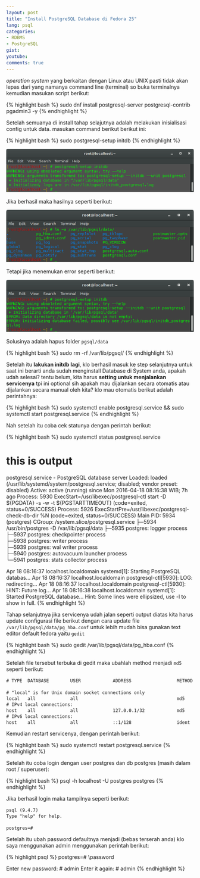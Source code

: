 ```yaml
---
layout: post
title: "Install PostgreSQL Database di Fedora 25"
lang: psql
categories:
- RDBMS
- PostgreSQL
gist: 
youtube: 
comments: true
---
```


_operation system_ yang berkaitan dengan Linux atau UNIX pasti tidak akan lepas dari yang namanya command line (terminal) so buka terminalnya kemudian masukan script berikut:

{% highlight bash %}
sudo dnf install postgresql-server postgresql-contrib pgadmin3 -y
{% endhighlight %}

Setelah semuanya di install tahap selajutnya adalah melakukan inisialisasi config untuk data. masukan command berikut berikut ini:

{% highlight bash %}
sudo postgresql-setup initdb
{% endhighlight %}

![Init DB](/resources/downloads/imgs/psql/install-fedora/postgresql-setup-initdb.png)

Jika berhasil maka hasilnya seperti berikut:

![Successed init db](/resources/downloads/imgs/psql/install-fedora/postgresql-initdb-post.png)

Tetapi jika menemukan error seperti berikut:

![Error init DB](/resources/downloads/imgs/psql/install-fedora/postgresql-initdb-error.png)

Solusinya adalah hapus folder `pgsql/data`

{% highlight bash %}
sudo rm -rf /var/lib/pgsql/
{% endhighlight %}

Setelah itu **lakukan initdb lagi**, klo berhasil masuk ke step selanjutnya untuk saat ini berarti anda sudah menginstall Database di System anda, apakah udah selesai? tentu belum, kita harus **setting untuk menjalankan servicenya** tpi ini optional sih apakah mau dijalankan secara otomatis atau dijalankan secara manual oleh kita? klo mau otomatis berikut adalah perintahnya:

{% highlight bash %}
sudo systemctl enable postgresql.service && sudo systemctl start postgresql.service
{% endhighlight %}

Nah setelah itu coba cek statunya dengan perintah berikut:

{% highlight bash %}
sudo systemctl status postgresql.service
# this is output
postgresql.service - PostgreSQL database server
   Loaded: loaded (/usr/lib/systemd/system/postgresql.service; disabled; vendor preset: disabled)
   Active: active (running) since Mon 2016-04-18 08:16:38 WIB; 7h ago
  Process: 5930 ExecStart=/usr/libexec/postgresql-ctl start -D ${PGDATA} -s -w -t ${PGSTARTTIMEOUT} (code=exited, status=0/SUCCESS)
  Process: 5926 ExecStartPre=/usr/libexec/postgresql-check-db-dir %N (code=exited, status=0/SUCCESS)
 Main PID: 5934 (postgres)
   CGroup: /system.slice/postgresql.service
           ├─5934 /usr/bin/postgres -D /var/lib/pgsql/data
           ├─5935 postgres: logger process   
           ├─5937 postgres: checkpointer process   
           ├─5938 postgres: writer process   
           ├─5939 postgres: wal writer process   
           ├─5940 postgres: autovacuum launcher process   
           └─5941 postgres: stats collector process   

Apr 18 08:16:37 localhost.localdomain systemd[1]: Starting PostgreSQL databas...
Apr 18 08:16:37 localhost.localdomain postgresql-ctl[5930]: LOG:  redirecting...
Apr 18 08:16:37 localhost.localdomain postgresql-ctl[5930]: HINT:  Future log...
Apr 18 08:16:38 localhost.localdomain systemd[1]: Started PostgreSQL database...
Hint: Some lines were ellipsized, use -l to show in full.
{% endhighlight %}

Tahap selanjutnya jika servicenya udah jalan seperti output diatas kita harus update configurasi file berikut dengan cara update file `/var/lib/pgsql/data/pg_hba.conf` untuk lebih mudah bisa gunakan text editor default fedora yaitu `gedit`

{% highlight bash %}
sudo gedit /var/lib/pgsql/data/pg_hba.conf
{% endhighlight %}

Setelah file tersebut terbuka di gedit maka ubahlah method menjadi `md5` seperti berikut:

```properties
# TYPE  DATABASE        USER            ADDRESS                 METHOD

# "local" is for Unix domain socket connections only
local   all             all                                     md5
# IPv4 local connections:
host    all             all             127.0.0.1/32            md5
# IPv6 local connections:
host    all             all             ::1/128                 ident
```

Kemudian restart servicenya, dengan perintah berikut:

{% highlight bash %}
sudo systemctl restart postgresql.service
{% endhighlight %}

Setelah itu coba login dengan user postgres dan db postgres (masih dalam root / superuser):

{% highlight bash %}
psql -h localhost -U postgres postgres
{% endhighlight %}

Jika berhasil login maka tampilnya seperti berikut:

```postgresql
psql (9.4.7)
Type "help" for help.

postgres=#
```

Setelah itu ubah password defaultnya menjadi (bebas terserah anda) klo saya menggunakan admin menggunakan perintah berikut:

{% highlight psql %}
postgres=# \password

Enter new password: # admin
Enter it again: # admin
{% endhighlight %}